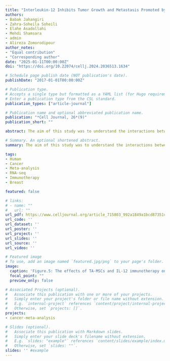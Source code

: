 ```yaml
---
title: "Interleukin-12 Inhibits Tumor Growth and Metastasis Promoted by Tumor-Associated Mesenchymal Stem Cells in Triple-Negative Breast Cancer"
authors:
- Babak Jahangiri
- Zahra-Soheila Soheili
- Elahe Asadollahi
- Mehdi Shamsara
- admin
- Alireza Zomorodipour
author_notes:
- "Equal contribution"
- "Corresponding author"
date: "2025-01-11T00:00:00Z"
doi: "https://doi.org/10.22074/cellj.2024.2036513.1634"

# Schedule page publish date (NOT publication's date).
publishDate: "2017-01-01T00:00:00Z"

# Publication type.
# Accepts a single type but formatted as a YAML list (for Hugo requirements).
# Enter a publication type from the CSL standard.
publication_types: ["article-journal"]

# Publication name and optional abbreviated publication name.
publication: "*Cell Journal, 26*(9)"
publication_short: ""

abstract: The aim of this study was to understand the interactions between tumor-associated mesenchymal stem cells (TA-MSCs) and triple-negative breast cancer (TNBC) cells, which appear to be necessary for developing effective therapies. In this experimental study, MDA-MB-231 and 4T1 TNBC cells were co-cultured with bone marrow-derived MSCs, and TA-MSCs conditioned media (CM) were collected. TA-MSC CM-treated TNBC cells were subjected to migration and invasion assays. Epithelial-mesenchymal transition (EMT) marker expression was quantified by real-time polymerase chain reaction (RT-PCR). Cell proliferation was measured using trypan blue exclusion technique, while cell cycle distribution and apoptosis were assessed by flow cytometry. The effects of TA-MSCs on tumor volume, survival rate, and lung metastasis were evaluated by subcutaneous co-injection of MSCs with 4T1 cells in the right flanks of BALB/c mice (n=5 per group). Intratumoral interleukin-12 (IL-12) immunotherapy was performed using lentiviral particles as a rescue experiment. The TA-MSCs RNA-seq dataset (PRJEB27694) was analyzed to detect elevated metastasis-associated oncogenes, downloaded from the European Nucleotide Archive database. For validation of the RNA-seq data analysis, the expression levels of candidate oncogenes were evaluated in TA-MSCs, TNBC cells, and tumor tissue using RT-PCR. TA-MSCs enhanced migration, invasion, and EMT of TNBC cells in vitro without affecting cell proliferation or apoptosis. In vivo, TA-MSCs increased tumor growth and lung metastasis, while decreasing survival rates. IL-12 therapy elevated serum IL-12 and interferon-gamma (IFN-γ) expression, suppressed tumor volume and lung metastasis, and improved overall survival in the TA-MSC group. RNA-seq data analysis identified upregulated oncogenes in TA-MSCs, among which MMP3, CXCL2, CXCL5, and ICAM1 were selected as the most relevant to metastasis. These genes showed increased expression in TA-MSCs, TNBC cells, and tumor tissues. The findings of the present study revealed a complex interplay between TA-MSCs and TNBC cells that affects tumor growth and metastasis. Preclinical results indicate that intratumoral IL-12 immunotherapy shows promise in overcoming TA-MSC-promoted tumor growth and metastasis.

# Summary. An optional shortened abstract.
summary: The aim of this study was to understand the interactions between tumor-associated mesenchymal stem cells (TA-MSCs) and triple-negative breast cancer (TNBC) cells, which appear to be necessary for developing effective therapies. The findings of the present study revealed a complex interplay between TA-MSCs and TNBC cells that affects tumor growth and metastasis. Preclinical results indicate that intratumoral IL-12 immunotherapy shows promise in overcoming TA-MSC-promoted tumor growth and metastasis.

tags:
- Human
- Cancer
- Meta-analysis
- RNA-seq
- Immunotherapy
- Breast

featured: false

# links:
# - name: ""
#   url: ""
url_pdf: https://www.celljournal.org/article_715803_992a1849a1bcd87351c744f0fc3ba0fa.pdf
url_code: ''
url_dataset: ''
url_poster: ''
url_project: ''
url_slides: ''
url_source: ''
url_video: ''

# Featured image
# To use, add an image named `featured.jpg/png` to your page's folder. 
image:
  caption: 'Figure.5: The effects of TA-MSCs and IL-12 immunotherapy on the metastasis of 4T1 TNBC cells'
  focal_point: ""
  preview_only: false

# Associated Projects (optional).
#   Associate this publication with one or more of your projects.
#   Simply enter your project's folder or file name without extension.
#   E.g. `internal-project` references `content/project/internal-project/index.md`.
#   Otherwise, set `projects: []`.
projects:
- cancer-meta-analysis

# Slides (optional).
#   Associate this publication with Markdown slides.
#   Simply enter your slide deck's filename without extension.
#   E.g. `slides: "example"` references `content/slides/example/index.md`.
#   Otherwise, set `slides: ""`.
slides: '' #example
---
```

